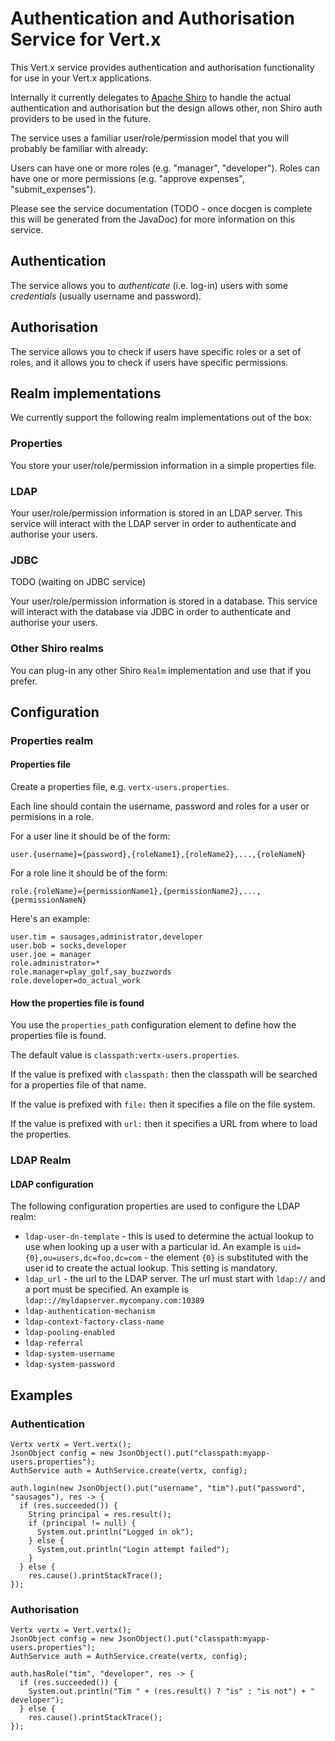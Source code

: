 # Authentication and Authorisation Service for Vert.x

This Vert.x service provides authentication and authorisation functionality for use in your Vert.x applications.

Internally it currently delegates to [Apache Shiro](http://shiro.apache.org/) to handle the actual authentication and
authorisation but the design allows other, non Shiro auth providers to be used in the future.

The service uses a familiar user/role/permission model that you will probably be familiar with already:

Users can have one or more roles (e.g. "manager", "developer"). Roles can have one or more permissions (e.g.
"approve expenses", "submit_expenses").

Please see the service documentation (TODO - once docgen is complete this will be generated from the JavaDoc) for more 
information on this service.

## Authentication

The service allows you to *authenticate* (i.e. log-in) users with some *credentials* (usually username and password).

## Authorisation

The service allows you to check if users have specific roles or a set of roles, and it allows you to check if users
have specific permissions.

## Realm implementations

We currently support the following realm implementations out of the box:

### Properties

You store your user/role/permission information in a simple properties file.

### LDAP

Your user/role/permission information is stored in an LDAP server. This service will interact with the LDAP server
in order to authenticate and authorise your users.

### JDBC

TODO (waiting on JDBC service)

Your user/role/permission information is stored in a database. This service will interact with the database via JDBC
in order to authenticate and authorise your users.

### Other Shiro realms

You can plug-in any other Shiro `Realm` implementation and use that if you prefer.

## Configuration

### Properties realm

#### Properties file

Create a properties file, e.g. `vertx-users.properties`.

Each line should contain the username, password and roles for a user or permisions in a role.

For a user line it should be of the form:

    user.{username}={password},{roleName1},{roleName2},...,{roleNameN}
    
For a role line it should be of the form:
    
    role.{roleName}={permissionName1},{permissionName2},...,{permissionNameN}


Here's an example:

    user.tim = sausages,administrator,developer
    user.bob = socks,developer
    user.joe = manager
    role.administrator=*
    role.manager=play_golf,say_buzzwords
    role.developer=do_actual_work
    
#### How the properties file is found

You use the `properties_path` configuration element to define how the properties file is found.

The default value is `classpath:vertx-users.properties`.

If the value is prefixed with `classpath:` then the classpath will be searched for a properties file of that name.

If the value is prefixed with `file:` then it specifies a file on the file system.

If the value is prefixed with `url:` then it specifies a URL from where to load the properties.

### LDAP Realm

#### LDAP configuration

The following configuration properties are used to configure the LDAP realm:

* `ldap-user-dn-template` - this is used to determine the actual lookup to use when looking up a user with a particular
id. An example is `uid={0},ou=users,dc=foo,dc=com` - the element `{0}` is substituted with the user id to create the
actual lookup. This setting is mandatory.
* `ldap_url` - the url to the LDAP server. The url must start with `ldap://` and a port must be specified.
An example is `ldap:://myldapserver.mycompany.com:10389`
* `ldap-authentication-mechanism`
* `ldap-context-factory-class-name`
* `ldap-pooling-enabled`
* `ldap-referral`
* `ldap-system-username`
* `ldap-system-password`

## Examples

### Authentication
 
    Vertx vertx = Vert.vertx();
    JsonObject config = new JsonObject().put("classpath:myapp-users.properties");
    AuthService auth = AuthService.create(vertx, config);
    
    auth.login(new JsonObject().put("username", "tim").put("password", "sausages"), res -> {
      if (res.succeeded()) {
        String principal = res.result();
        if (principal != null) {
          System.out.println("Logged in ok");          
        } else {
          System,out.println("Login attempt failed");
        }
      } else {
        res.cause().printStackTrace();
    });
    
### Authorisation
  
    Vertx vertx = Vert.vertx();
    JsonObject config = new JsonObject().put("classpath:myapp-users.properties");
    AuthService auth = AuthService.create(vertx, config);
    
    auth.hasRole("tim", "developer", res -> {
      if (res.succeeded()) {
        System.out.println("Tim " + (res.result() ? "is" : "is not") + " developer");
      } else {
        res.cause().printStackTrace();
    });  
      
